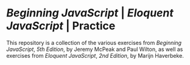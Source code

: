 # _Beginning JavaScript_ | _Eloquent JavaScript_ | Practice

This repository is a collection of the various exercises from _Beginning JavaScript_, _5th Edition_, by Jeremy McPeak and Paul Wilton, as well as exercises from _Eloquent JavaScript_, _2nd Edition_, by Marijn Haverbeke.
